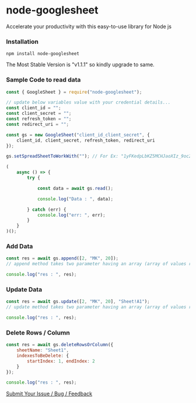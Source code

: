 # node-googlesheet
Accelerate your productivity with this easy-to-use library for Node js

### Installation
```
npm install node-googlesheet
```
The Most Stable Version is "v1.1.1" so kindly upgrade to same.

### Sample Code to read data

```js
const { GoogleSheet } = require("node-googlesheet");

// update below variables value with your credential details...
const client_id = "";
const client_secret = "";
const refresh_token = "";
const redirect_uri = "";

const gs = new GoogleSheet("client_id_client_secret", {
    client_id, client_secret, refresh_token, redirect_uri
});

gs.setSpreadSheetToWorkWith(""); // For Ex: "1yFKedpLbKZ5MCHJaoXIz_9oc2_qoXZkUEyxTQQEfXtE"

(
    async () => {
        try {

            const data = await gs.read();

            console.log("Data : ", data);

        } catch (err) {
            console.log("err: ", err);
        }
    }
)();

```

### Add Data
```js
const res = await gs.append([2, "MK", 20]); 
// append method takes two parameter having an array (array of values repesenting each cell) and second is string (range where you want to append the data)

console.log("res : ", res);
```

### Update Data
```js
const res = await gs.update([2, "MK", 20], "Sheet!A1"); 
// update method takes two parameter having an array (array of values repesenting each cell) and second is string (range where you want to append the data)

console.log("res : ", res);
```

### Delete Rows / Column

```js
const res = await gs.deleteRowsOrColumn({
    sheetName: "Sheet1",
    indexesToBeDelete: {
        startIndex: 1, endIndex: 2
    }
});

console.log("res : ", res);

```

[Submit Your Issue / Bug / Feedback](https://docs.google.com/forms/d/e/1FAIpQLSc4IcMovlwocjoUnVR3tY6aEC9UDPmpgWvsk0tfGUwTLNhdFw/viewform)